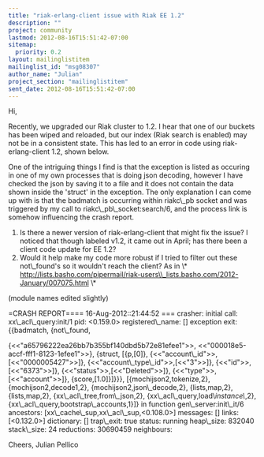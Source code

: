 ```yaml
---
title: "riak-erlang-client issue with Riak EE 1.2"
description: ""
project: community
lastmod: 2012-08-16T15:51:42-07:00
sitemap:
  priority: 0.2
layout: mailinglistitem
mailinglist_id: "msg08307"
author_name: "Julian"
project_section: "mailinglistitem"
sent_date: 2012-08-16T15:51:42-07:00
---
```



Hi,

Recently, we upgraded our Riak cluster to 1.2. I hear that one of our
buckets has been wiped and reloaded, but our index (Riak search is enabled)
may not be in a consistent state. This has led to an error in code using
riak-erlang-client 1.2, shown below.

One of the intriguing things I find is that the exception is listed as
occuring in one of my own processes that is doing json decoding, however I
have checked the json by saving it to a file and it does not contain the
data shown inside the 'struct' in the exception. The only explanation I can
come up with is that the badmatch is occurring within riakc\\_pb socket and
was triggered by my call to riakc\\_pb\\_socket:search/6, and the process link
is somehow influencing the crash report.

1. Is there a newer version of riak-erlang-client that might fix the issue?
I noticed that though labeled v1.2, it came out in April; has there been a
client code update for EE 1.2?
2. Would it help make my code more robust if I tried to filter out these
not\\_found's so it wouldn't reach the client? As in \\*
http://lists.basho.com/pipermail/riak-users\\_lists.basho.com/2012-January/007075.html
\\*


(module names edited slightly)

=CRASH REPORT==== 16-Aug-2012::21:44:52 ===
 crasher:
 initial call: xx\\_acl\\_query:init/1
 pid: &lt;0.159.0&gt;
 registered\\_name: []
 exception exit: {{badmatch,
 {not\\_found,

{&lt;&lt;"a65796222ea26bb7b355bf140dbd5b72e81efee1"&gt;&gt;,
 &lt;&lt;"000018e5-accf-fff1-8123-1efee1"&gt;&gt;},
 {struct,
 [{p,[0]},
 {&lt;&lt;"account\\_id"&gt;&gt;,[&lt;&lt;"0000005427"&gt;&gt;]},
 {&lt;&lt;"account\\_type\\_id"&gt;&gt;,[&lt;&lt;"3"&gt;&gt;]},
 {&lt;&lt;"id"&gt;&gt;,[&lt;&lt;"6373"&gt;&gt;]},
 {&lt;&lt;"status"&gt;&gt;,[&lt;&lt;"Deleted"&gt;&gt;]},
 {&lt;&lt;"type"&gt;&gt;,[&lt;&lt;"account"&gt;&gt;]},
 {score,[1.0]}]}}},
 [{mochijson2,tokenize,2},
 {mochijson2,decode1,2},
 {mochijson2,json\\_decode,2},
 {lists,map,2},
 {lists,map,2},
 {xx\\_acl\\_tree,from\\_json,2},
 {xx\\_acl\\_query,load\\_instance\\_,2},
 {xx\\_acl\\_query,bootstrap\\_accounts,1}]}
 in function gen\\_server:init\\_it/6
 ancestors: [xx\\_cache\\_sup,xx\\_acl\\_sup,&lt;0.108.0&gt;]
 messages: []
 links: [&lt;0.132.0&gt;]
 dictionary: []
 trap\\_exit: true
 status: running
 heap\\_size: 832040
 stack\\_size: 24
 reductions: 30690459
 neighbours:


Cheers,
Julian Pellico
